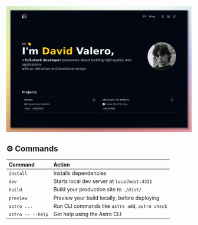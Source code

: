 <div align="center">
  <img src="public/images/github-readme.png" alt="Screenshot" />
</div>

## ⚙️ Commands

| Command                   | Action                                           |
| :------------------------ | :----------------------------------------------- |
| `install`             | Installs dependencies                            |
| `dev`             | Starts local dev server at `localhost:4321`      |
| `build`           | Build your production site to `./dist/`          |
| `preview`         | Preview your build locally, before deploying     |
| `astro ...`       | Run CLI commands like `astro add`, `astro check` |
| `astro -- --help` | Get help using the Astro CLI                     |
